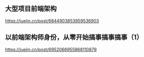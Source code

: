 ## 大型项目前端架构
https://juejin.cn/post/6844903853859536903

## 以前端架构师身份，从零开始搞事搞事搞事（1）
https://juejin.cn/post/6952066955868110879
